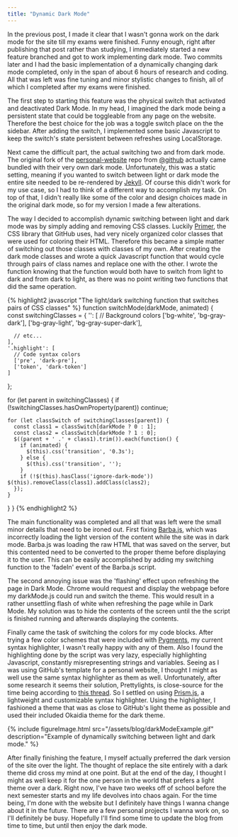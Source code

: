 ```yaml
---
title: "Dynamic Dark Mode"
---
```


In the previous post, I made it clear that I wasn't gonna work on the dark mode for the site till my exams were finished.  Funny enough, right after publishing that post rather than studying, I immediately started a new feature branched and got to work implementing dark mode.  Two commits later and I had the basic implementation of a dynamically changing dark mode completed, only in the span of about 6 hours of research and coding.  All that was left was fine tuning and minor stylistic changes to finish, all of which I completed after my exams were finished.

The first step to starting this feature was the physical switch that activated and deactivated Dark Mode.  In my head, I imagined the dark mode being a persistent state that could be toggleable from any page on the website.  Therefore the best choice for the job was a toggle switch place on the the sidebar.  After adding the switch, I implemented some basic Javascript to keep the switch's state persistent between refreshes using LocalStorage.

Next came the difficult part, the actual switching two and from dark mode.  The original fork of the [personal-website](https://github.com/github/personal-website) repo from [@github](https://github.com/github) actually came bundled with their very own dark mode.  Unfortunately, this was a static setting, meaning if you wanted to switch between light or dark mode the entire site needed to be re-rendered by [Jekyll](https://jekyllrb.com/).  Of course this didn't work for my use case, so I had to think of a different way to accomplish my task.  On top of that, I didn't really like some of the color and design choices made in the original dark mode, so for my version I made a few alterations.

The way I decided to accomplish dynamic switching between light and dark mode was by simply adding and removing CSS classes.  Luckily [Primer](https://primer.style/), the CSS library that GitHub uses, had very nicely organized color classes that were used for coloring their HTML.  Therefore this became a simple matter of switching out those classes with classes of my own.  After creating the dark mode classes and wrote a quick Javascript function that would cycle through pairs of class names and replace one with the other.  I wrote the function knowing that the function would both have to switch from light to dark and from dark to light, as there was no point writing two functions that did the same operation.

{% highlight2 javascript "The light/dark switching function that switches pairs of CSS classes" %}
function switchMode(darkMode, animated) {
  const switchingClasses = {
    '': [
      // Background colors
      ['bg-white', 'bg-gray-dark'],
      ['bg-gray-light', 'bg-gray-super-dark'],

      // etc...
    ],
    '.highlight': [
      // Code syntax colors
      ['pre', 'dark-pre'], 
      ['token', 'dark-token']
    ]
  };

  for (let parent in switchingClasses) {
    if (!switchingClasses.hasOwnProperty(parent)) continue;
    
    for (let classSwitch of switchingClasses[parent]) {
      const class1 = classSwitch[darkMode ? 0 : 1];
      const class2 = classSwitch[darkMode ? 1 : 0];
      $((parent + ' .' + class1).trim()).each(function() {
        if (animated) {
          $(this).css('transition', '0.3s');
        } else {
          $(this).css('transition', '');
        }
        if (!$(this).hasClass('ignore-dark-mode')) $(this).removeClass(class1).addClass(class2);
      });
    } 
  }
}
{% endhighlight2 %}

The main functionality was completed and all that was left were the small minor details that need to be ironed out. First fixing [Barba.js](https://barba.js.org/v1/how-it-works.html), which was incorrectly loading the light version of the content while the site was in dark mode.  Barba.js was loading the raw HTML that was saved on the server, but this contented need to be converted to the proper theme before displaying it to the user.  This can be easily accomplished by adding my switching function to the 'fadeIn' event of the Barba.js script.

The second annoying issue was the 'flashing' effect upon refreshing the page in Dark Mode.  Chrome would request and display the webpage before my darkMode.js could run and switch the theme.  This would result in a rather unsettling flash of white when refreshing the page while in Dark Mode.  My solution was to hide the contents of the screen until the the script is finished running and afterwards displaying the contents.

Finally came the task of switching the colors for my code blocks.  After trying a few color schemes that were included with [Pygments](http://pygments.org/), my current syntax highlighter, I wasn't really happy with any of them.  Also I found the highlighting done by the script was very lazy, especially highlighting Javascript, constantly misrepresenting strings and variables.  Seeing as I was using GitHub's template for a personal website, I thought I might as well use the same syntax highlighter as them as well.  Unfortunately, after some research it seems their solution, Prettylights, is close-source for the time being according to [this thread](https://github.com/github/pages-gem/issues/160).  So I settled on using [Prism.js](https://prismjs.com/), a lightweight and customizable syntax highlighter.  Using the highlighter, I fashioned a theme that was as close to GitHub's light theme as possible and used their included Okaidia theme for the dark theme.

{% include figureImage.html src="/assets/blog/darkModeExample.gif" description="Example of dynamically switching between light and dark mode." %}

After finally finishing the feature, I myself actually preferred the dark version of the site over the light.  The thought of replace the site entirely with a dark theme did cross my mind at one point.  But at the end of the day, I thought I might as well keep it for the one person in the world that prefers a light theme over a dark.  Right now, I've have two weeks off of school before the next semester starts and my life devolves into chaos again.  For the time being, I'm done with the website but I definitely have things I wanna change about it in the future.  There are a few personal projects I wanna work on, so I'll definitely be busy.  Hopefully I'll find some time to update the blog from time to time, but until then enjoy the dark mode.
